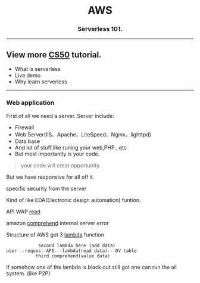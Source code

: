 <h1 align="center">AWS</h1>
<h3 align="center"> Serverless 101.</h3>

---

View more [CS50](https://www.edx.org/course/introduction-computer-science-harvardx-cs50x?g_acctid=724-505-4034&g_campaign=gs-b2c-nonbrand-tier1geo-partner-harvard-core&g_campaignid=15417765031&g_adgroupid=131210224478&g_adid=588991333656&g_keyword=cs50&g_keywordid=kwd-296840910&g_network=g&utm_source=google&utm_campaign=gs-b2c-nonbrand-tier1geo-partner-harvard-core&utm_medium=cpc&utm_term=cs50&hsa_acc=7245054034&hsa_cam=15417765031&hsa_grp=131210224478&hsa_ad=588991333656&hsa_src=g&hsa_tgt=kwd-296840910&hsa_kw=cs50&hsa_mt=e&hsa_net=adwords&hsa_ver=3&gclid=CjwKCAjwh4ObBhAzEiwAHzZYU_20UQ28tstq2RaO8_qaM8ZO68CIjbDi8OoJIJwtoH5KaUcbLxqQSxoCQQ0QAvD_BwE) tutorial.
---
- What is serverless
- Live demo
- Why learn serverless
---
### Web application
First of all we need a server.
Server include:
- Firewall
- Web Server(IIS、Apache、LiteSpeed、Nginx、lighttpd)
- Data base
- And lot of stuff,like runing your web,PHP...etc
- But most importantly is your code.
> your code will creat opportunity.

But we have responsive for all off it.



specific security from the server

Kind of like EDA(Electronic design automation) funtion.

API WAP
[read](https://www.kaspersky.com/resource-center/definitions/wep-vs-wpa)

amazon [comprehend](https://docs.aws.amazon.com/comprehend/latest/APIReference/API_StopTrainingEntityRecognizer.html) internal server error

Structure of AWS  got 3 [lambda](https://docs.aws.amazon.com/lambda/latest/dg/welcome.html) function
```
            second lambda here (add data)
user --reques--API---lambda(read data)---DV table
           third comprehend(value data)
```
If somehow one of the lambda is black out.still got one can run the all system. (like P2P)